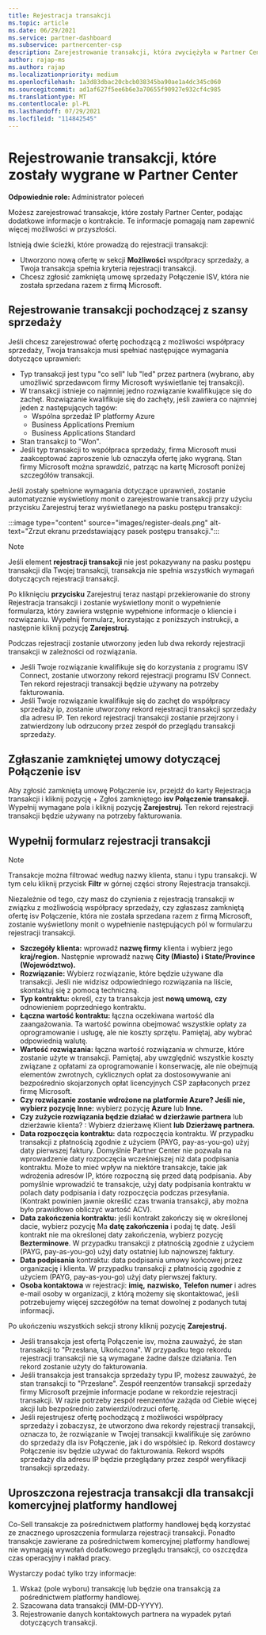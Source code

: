```yaml
---
title: Rejestracja transakcji
ms.topic: article
ms.date: 06/29/2021
ms.service: partner-dashboard
ms.subservice: partnercenter-csp
description: Zarejestrowanie transakcji, która zwyciężyła w Partner Center, ułatwia firmie Microsoft zapewnienie większej liczby możliwości w przyszłości.
author: rajap-ms
ms.author: rajap
ms.localizationpriority: medium
ms.openlocfilehash: 1a3d83dbac20cbcb038345ba90ae1a4dc345c060
ms.sourcegitcommit: ad1af627f5ee6b6e3a70655f90927e932cf4c985
ms.translationtype: MT
ms.contentlocale: pl-PL
ms.lasthandoff: 07/29/2021
ms.locfileid: "114842545"
---
```

# <a name="register-deals-youve-won-in-partner-center"></a>Rejestrowanie transakcji, które zostały wygrane w Partner Center

**Odpowiednie role:** Administrator poleceń

Możesz zarejestrować transakcje, które zostały Partner Center, podając dodatkowe informacje o kontrakcie. Te informacje pomagają nam zapewnić więcej możliwości w przyszłości.

Istnieją dwie ścieżki, które prowadzą do rejestracji transakcji:

- Utworzono nową ofertę w sekcji **Możliwości** współpracy sprzedaży, a Twoja transakcja spełnia kryteria rejestracji transakcji.
- Chcesz zgłosić zamkniętą umowę sprzedaży Połączenie ISV, która nie została sprzedana razem z firmą Microsoft.

## <a name="register-a-deal-originating-from-a-co-sell-opportunity"></a>Rejestrowanie transakcji pochodzącej z szansy sprzedaży

Jeśli chcesz zarejestrować ofertę pochodzącą z możliwości współpracy sprzedaży, Twoja transakcja musi spełniać następujące wymagania dotyczące uprawnień:

- Typ transakcji jest typu "co sell" lub "led" przez partnera (wybrano, aby umożliwić sprzedawcom firmy Microsoft wyświetlanie tej transakcji).
- W transakcji istnieje co najmniej jedno rozwiązanie kwalifikujące się do zachęt. Rozwiązanie kwalifikuje się do zachęty, jeśli zawiera co najmniej jeden z następujących tagów:
  - Wspólna sprzedaż IP platformy Azure
  - Business Applications Premium
  - Business Applications Standard
- Stan transakcji to "Won".
- Jeśli typ transakcji to współpraca sprzedaży, firma Microsoft musi zaakceptować zaproszenie lub oznaczyła ofertę jako wygraną. Stan firmy Microsoft można sprawdzić, patrząc na kartę Microsoft poniżej szczegółów transakcji.

Jeśli zostały spełnione wymagania dotyczące uprawnień, zostanie automatycznie wyświetlony monit o  zarejestrowanie transakcji przy użyciu przycisku Zarejestruj teraz wyświetlanego na pasku postępu transakcji:

:::image type="content" source="images/register-deals.png" alt-text="Zrzut ekranu przedstawiający pasek postępu transakcji.":::

> [!NOTE]
> Jeśli element **rejestracji transakcji** nie jest pokazywany na pasku postępu transakcji dla Twojej transakcji, transakcja nie spełnia wszystkich wymagań dotyczących rejestracji transakcji.

Po kliknięciu **przycisku** Zarejestruj teraz nastąpi przekierowanie do strony Rejestracja transakcji i zostanie wyświetlony monit o wypełnienie formularza, który zawiera wstępnie wypełnione informacje o kliencie i rozwiązaniu. Wypełnij formularz, korzystając z poniższych instrukcji, a następnie kliknij pozycję **Zarejestruj.**

Podczas rejestracji zostanie utworzony jeden lub dwa rekordy rejestracji transakcji w zależności od rozwiązania.

- Jeśli Twoje rozwiązanie kwalifikuje się do korzystania z programu ISV Connect, zostanie utworzony rekord rejestracji programu ISV Connect. Ten rekord rejestracji transakcji będzie używany na potrzeby fakturowania.
- Jeśli Twoje rozwiązanie kwalifikuje się do zachęt do współpracy sprzedaży ip, zostanie utworzony rekord rejestracji transakcji sprzedaży dla adresu IP. Ten rekord rejestracji transakcji zostanie przejrzony i zatwierdzony lub odrzucony przez zespół do przeglądu transakcji sprzedaży.

## <a name="report-a-closed-isv-connect-deal"></a>Zgłaszanie zamkniętej umowy dotyczącej Połączenie isv

Aby zgłosić zamkniętą umowę Połączenie isv, przejdź do karty Rejestracja transakcji i kliknij pozycję + Zgłoś zamkniętego  **isv Połączenie transakcji.** Wypełnij wymagane pola i kliknij pozycję **Zarejestruj.** Ten rekord rejestracji transakcji będzie używany na potrzeby fakturowania.

## <a name="fill-out-the-deal-registration-form"></a>Wypełnij formularz rejestracji transakcji

> [!NOTE]
> Transakcje można filtrować według nazwy klienta, stanu i typu transakcji. W tym celu kliknij przycisk **Filtr** w górnej części strony Rejestracja transakcji.

Niezależnie od tego, czy masz do czynienia z rejestracją transakcji w związku z możliwością współpracy sprzedaży, czy zgłaszasz zamkniętą ofertę isv Połączenie, która nie została sprzedana razem z firmą Microsoft, zostanie wyświetlony monit o wypełnienie następujących pól w formularzu rejestracji transakcji.

- **Szczegóły klienta:** wprowadź **nazwę firmy** klienta i wybierz jego **kraj/region.** Następnie wprowadź nazwę **City (Miasto)** **i State/Province (Województwo).**
- **Rozwiązanie:** Wybierz rozwiązanie, które będzie używane dla transakcji. Jeśli nie widzisz odpowiedniego rozwiązania na liście, skontaktuj się z pomocą techniczną.
- **Typ kontraktu:** określ, czy ta transakcja jest **nową umową,** **czy** odnowieniem poprzedniego kontraktu.
- **Łączna wartość kontraktu:** łączna oczekiwana wartość dla zaangażowania. Ta wartość powinna obejmować wszystkie opłaty za oprogramowanie i usługę, ale nie koszty sprzętu. Pamiętaj, aby wybrać odpowiednią walutę.
- **Wartość rozwiązania:** łączna wartość rozwiązania w chmurze, które zostanie użyte w transakcji. Pamiętaj, aby uwzględnić wszystkie koszty związane z opłatami za oprogramowanie i konserwację, ale nie obejmują elementów zwrotnych, cyklicznych opłat za dostosowywanie ani bezpośrednio skojarzonych opłat licencyjnych CSP zapłaconych przez firmę Microsoft.
- **Czy rozwiązanie zostanie wdrożone na platformie Azure? Jeśli nie, wybierz pozycję Inne:** wybierz pozycję **Azure** lub **Inne.**
- **Czy zużycie rozwiązania będzie działać w dzierżawie partnera** lub dzierżawie klienta? : Wybierz dzierżawę Klient **lub** **Dzierżawę partnera.**
- **Data rozpoczęcia kontraktu:** data rozpoczęcia kontraktu. W przypadku transakcji z płatnością zgodnie z użyciem (PAYG, pay-as-you-go) użyj daty pierwszej faktury. Domyślnie Partner Center nie pozwala na wprowadzenie daty rozpoczęcia wcześniejszej niż data podpisania kontraktu. Może to mieć wpływ na niektóre transakcje, takie jak wdrożenia adresów IP, które rozpoczną się przed datą podpisania. Aby pomyślnie wprowadzić te transakcje, użyj  daty podpisania kontraktu w polach daty podpisania i daty rozpoczęcia podczas przesyłania. (Kontrakt powinien jawnie określić czas trwania transakcji, aby można było prawidłowo obliczyć wartość ACV).
- **Data zakończenia kontraktu:** jeśli kontrakt zakończy się w określonej dacie, wybierz pozycję Ma **datę zakończenia** i podaj tę datę. Jeśli kontrakt nie ma określonej daty zakończenia, wybierz pozycję **Bezterminowe**. W przypadku transakcji z płatnością zgodnie z użyciem (PAYG, pay-as-you-go) użyj daty ostatniej lub najnowszej faktury.
- **Data podpisania** kontraktu: data podpisania umowy końcowej przez organizację i klienta. W przypadku transakcji z płatnością zgodnie z użyciem (PAYG, pay-as-you-go) użyj daty pierwszej faktury.
- **Osoba kontaktowa** w rejestracji: **imię,** **nazwisko,**  **Telefon numer** i adres e-mail osoby w organizacji, z którą możemy się skontaktować, jeśli potrzebujemy więcej szczegółów na temat dowolnej z podanych tutaj informacji.

Po ukończeniu wszystkich sekcji strony kliknij pozycję **Zarejestruj.**

- Jeśli transakcja jest ofertą Połączenie isv, można zauważyć, że stan transakcji to "Przesłana, Ukończona". W przypadku tego rekordu rejestracji transakcji nie są wymagane żadne dalsze działania. Ten rekord zostanie użyty do fakturowania.
- Jeśli transakcja jest transakcja sprzedaży typu IP, możesz zauważyć, że stan transakcji to "Przesłane". Zespół reenzentów transakcji sprzedaży firmy Microsoft przejmie informacje podane w rekordzie rejestracji transakcji. W razie potrzeby zespół reenzentów zażąda od Ciebie więcej akcji lub bezpośrednio zatwierdzi/odrzuci ofertę.
- Jeśli rejestrujesz ofertę pochodzącą z możliwości współpracy sprzedaży i zobaczysz, że utworzono dwa rekordy rejestracji transakcji, oznacza to, że rozwiązanie w Twojej transakcji kwalifikuje się zarówno do sprzedaży dla isv Połączenie, jak i do współsieć ip. Rekord dostawcy Połączenie isv będzie używać do fakturowania. Rekord współs sprzedaży dla adresu IP będzie przeglądany przez zespół weryfikacji transakcji sprzedaży.

## <a name="simplified-deal-registration-for-commercial-marketplace-transactions"></a>Uproszczona rejestracja transakcji dla transakcji komercyjnej platformy handlowej

Co-Sell transakcje za pośrednictwem [](https://docs.microsoft.com/azure/marketplace/) platformy handlowej będą korzystać ze znacznego uproszczenia formularza rejestracji transakcji.  Ponadto transakcje zawierane za pośrednictwem komercyjnej platformy handlowej nie wymagają wywołań dodatkowego przeglądu transakcji, co oszczędza czas operacyjny i nakład pracy.

Wystarczy podać tylko trzy informacje:

1. Wskaż (pole wyboru) transakcję lub będzie ona transakcją za pośrednictwem platformy handlowej.
2. Szacowana data transakcji (MM-DD-YYYY).
3. Rejestrowanie danych kontaktowych partnera na wypadek pytań dotyczących transakcji.
